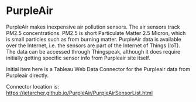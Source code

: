 # PurpleAir
PurpleAir makes inexpensive air pollution sensors. The air sensors track PM2.5 concentrations. PM2.5 is short Particulate Matter 2.5 Micron, which is small particles such as from burning matter.  PurpleAir data is available over the Internet, i.e. the sensors are part of the Internet of Things (IoT). The data can be accessed through Thingspeak, although it does require initially getting specific sensor info from Purpleair site itself.

Initial item here is a Tableau Web Data Connector for the Purpleair data from Purpleair directly. 

Connector location is: https://jetarcher.github.io/PurpleAir/PurpleAirSensorList.html

